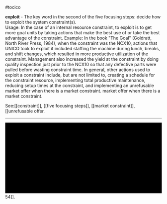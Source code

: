 #tocico

<b>exploit</b> - The key word in the second of the five focusing steps: decide how to exploit the system constraint(s).  
Usage: In the case of an internal resource constraint, to exploit is to get more goal units by taking actions that make the best use of or take the best advantage of the constraint. Example: In the book "The Goal" (Goldratt, North River Press, 1984), when the constraint was the NCX10, actions that UNICO took to exploit it included staffing the machine during lunch, breaks, and shift changes, which resulted in more productive utilization of the constraint. Management also increased the yield at the constraint by doing quality inspection just prior to the NCX10 so that any defective parts were pulled before wasting constraint time. In general, other actions used to exploit a constraint include, but are not limited to, creating a schedule for the constraint resource, implementing total productive maintenance, reducing setup times at the constraint, and implementing an unrefusable market offer when there is a market constraint. market offer when there is a market constraint. 



See:[[constraint]], [[five focusing steps]], [[market constraint]], [[unrefusable offer.   <hr/>  <img src="./tocico_dictionary_2nd_editio-54_1.png"/> 54]].
